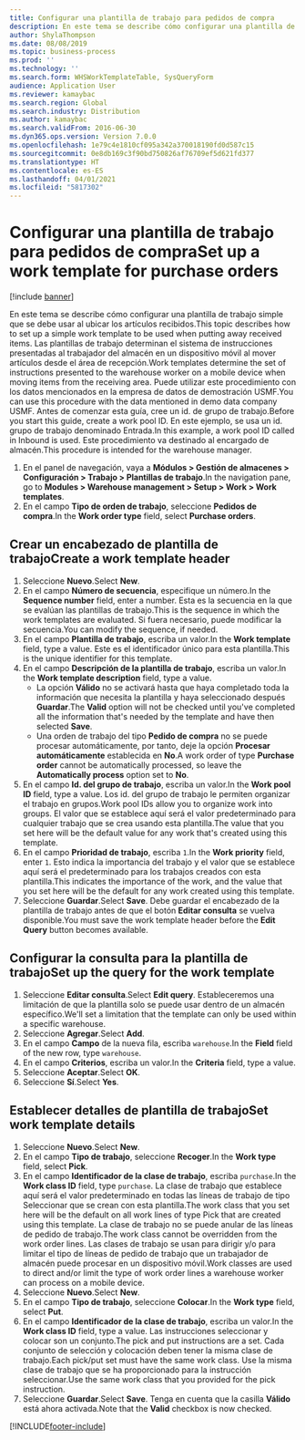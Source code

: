 ```yaml
---
title: Configurar una plantilla de trabajo para pedidos de compra
description: En este tema se describe cómo configurar una plantilla de trabajo simple que se debe usar al ubicar los artículos recibidos.
author: ShylaThompson
ms.date: 08/08/2019
ms.topic: business-process
ms.prod: ''
ms.technology: ''
ms.search.form: WHSWorkTemplateTable, SysQueryForm
audience: Application User
ms.reviewer: kamaybac
ms.search.region: Global
ms.search.industry: Distribution
ms.author: kamaybac
ms.search.validFrom: 2016-06-30
ms.dyn365.ops.version: Version 7.0.0
ms.openlocfilehash: 1e79c4e1810cf095a342a370018190fd0d587c15
ms.sourcegitcommit: 0e8db169c3f90bd750826af76709ef5d621fd377
ms.translationtype: HT
ms.contentlocale: es-ES
ms.lasthandoff: 04/01/2021
ms.locfileid: "5817302"
---
```

# <a name="set-up-a-work-template-for-purchase-orders"></a><span data-ttu-id="6aea2-103">Configurar una plantilla de trabajo para pedidos de compra</span><span class="sxs-lookup"><span data-stu-id="6aea2-103">Set up a work template for purchase orders</span></span>

[!include [banner](../../includes/banner.md)]

<span data-ttu-id="6aea2-104">En este tema se describe cómo configurar una plantilla de trabajo simple que se debe usar al ubicar los artículos recibidos.</span><span class="sxs-lookup"><span data-stu-id="6aea2-104">This topic describes how to set up a simple work template to be used when putting away received items.</span></span> <span data-ttu-id="6aea2-105">Las plantillas de trabajo determinan el sistema de instrucciones presentadas al trabajador del almacén en un dispositivo móvil al mover artículos desde el área de recepción.</span><span class="sxs-lookup"><span data-stu-id="6aea2-105">Work templates determine the set of instructions presented to the warehouse worker on a mobile device when moving items from the receiving area.</span></span> <span data-ttu-id="6aea2-106">Puede utilizar este procedimiento con los datos mencionados en la empresa de datos de demostración USMF.</span><span class="sxs-lookup"><span data-stu-id="6aea2-106">You can use this procedure with the data mentioned in demo data company USMF.</span></span> <span data-ttu-id="6aea2-107">Antes de comenzar esta guía, cree un id. de grupo de trabajo.</span><span class="sxs-lookup"><span data-stu-id="6aea2-107">Before you start this guide, create a work pool ID.</span></span> <span data-ttu-id="6aea2-108">En este ejemplo, se usa un id. grupo de trabajo denominado Entrada.</span><span class="sxs-lookup"><span data-stu-id="6aea2-108">In this example, a work pool ID called in Inbound is used.</span></span> <span data-ttu-id="6aea2-109">Este procedimiento va destinado al encargado de almacén.</span><span class="sxs-lookup"><span data-stu-id="6aea2-109">This procedure is intended for the warehouse manager.</span></span>

1. <span data-ttu-id="6aea2-110">En el panel de navegación, vaya a **Módulos > Gestión de almacenes > Configuración > Trabajo > Plantillas de trabajo**.</span><span class="sxs-lookup"><span data-stu-id="6aea2-110">In the navigation pane, go to **Modules > Warehouse management > Setup > Work > Work templates**.</span></span>
2. <span data-ttu-id="6aea2-111">En el campo **Tipo de orden de trabajo**, seleccione **Pedidos de compra**.</span><span class="sxs-lookup"><span data-stu-id="6aea2-111">In the **Work order type** field, select **Purchase orders**.</span></span>

## <a name="create-a-work-template-header"></a><span data-ttu-id="6aea2-112">Crear un encabezado de plantilla de trabajo</span><span class="sxs-lookup"><span data-stu-id="6aea2-112">Create a work template header</span></span>
1. <span data-ttu-id="6aea2-113">Seleccione **Nuevo**.</span><span class="sxs-lookup"><span data-stu-id="6aea2-113">Select **New**.</span></span>
2. <span data-ttu-id="6aea2-114">En el campo **Número de secuencia**, especifique un número.</span><span class="sxs-lookup"><span data-stu-id="6aea2-114">In the **Sequence number** field, enter a number.</span></span> <span data-ttu-id="6aea2-115">Esta es la secuencia en la que se evalúan las plantillas de trabajo.</span><span class="sxs-lookup"><span data-stu-id="6aea2-115">This is the sequence in which the work templates are evaluated.</span></span> <span data-ttu-id="6aea2-116">Si fuera necesario, puede modificar la secuencia.</span><span class="sxs-lookup"><span data-stu-id="6aea2-116">You can modify the sequence, if needed.</span></span>  
3. <span data-ttu-id="6aea2-117">En el campo **Plantilla de trabajo**, escriba un valor.</span><span class="sxs-lookup"><span data-stu-id="6aea2-117">In the **Work template** field, type a value.</span></span> <span data-ttu-id="6aea2-118">Este es el identificador único para esta plantilla.</span><span class="sxs-lookup"><span data-stu-id="6aea2-118">This is the unique identifier for this template.</span></span>  
4. <span data-ttu-id="6aea2-119">En el campo **Descripción de la plantilla de trabajo**, escriba un valor.</span><span class="sxs-lookup"><span data-stu-id="6aea2-119">In the **Work template description** field, type a value.</span></span>
    - <span data-ttu-id="6aea2-120">La opción **Válido** no se activará hasta que haya completado toda la información que necesita la plantilla y haya seleccionado después **Guardar**.</span><span class="sxs-lookup"><span data-stu-id="6aea2-120">The **Valid** option will not be checked until you've completed all the information that's needed by the template and have then selected **Save**.</span></span>  
    - <span data-ttu-id="6aea2-121">Una orden de trabajo del tipo **Pedido de compra** no se puede procesar automáticamente, por tanto, deje la opción **Procesar automáticamente** establecida en **No**.</span><span class="sxs-lookup"><span data-stu-id="6aea2-121">A work order of type **Purchase order** cannot be automatically processed, so leave the **Automatically process** option set to **No**.</span></span>  
5. <span data-ttu-id="6aea2-122">En el campo **Id. del grupo de trabajo**, escriba un valor.</span><span class="sxs-lookup"><span data-stu-id="6aea2-122">In the **Work pool ID** field, type a value.</span></span> <span data-ttu-id="6aea2-123">Los id. del grupo de trabajo le permiten organizar el trabajo en grupos.</span><span class="sxs-lookup"><span data-stu-id="6aea2-123">Work pool IDs allow you to organize work into groups.</span></span> <span data-ttu-id="6aea2-124">El valor que se establece aquí será el valor predeterminado para cualquier trabajo que se crea usando esta plantilla.</span><span class="sxs-lookup"><span data-stu-id="6aea2-124">The value that you set here will be the default value for any work that's created using this template.</span></span>  
6. <span data-ttu-id="6aea2-125">En el campo **Prioridad de trabajo**, escriba `1`.</span><span class="sxs-lookup"><span data-stu-id="6aea2-125">In the **Work priority** field, enter `1`.</span></span> <span data-ttu-id="6aea2-126">Esto indica la importancia del trabajo y el valor que se establece aquí será el predeterminado para los trabajos creados con esta plantilla.</span><span class="sxs-lookup"><span data-stu-id="6aea2-126">This indicates the importance of the work, and the value that you set here will be the default for any work created using this template.</span></span>  
7. <span data-ttu-id="6aea2-127">Seleccione **Guardar**.</span><span class="sxs-lookup"><span data-stu-id="6aea2-127">Select **Save**.</span></span> <span data-ttu-id="6aea2-128">Debe guardar el encabezado de la plantilla de trabajo antes de que el botón **Editar consulta** se vuelva disponible.</span><span class="sxs-lookup"><span data-stu-id="6aea2-128">You must save the work template header before the **Edit Query** button becomes available.</span></span>  

## <a name="set-up-the-query-for-the-work-template"></a><span data-ttu-id="6aea2-129">Configurar la consulta para la plantilla de trabajo</span><span class="sxs-lookup"><span data-stu-id="6aea2-129">Set up the query for the work template</span></span>
1. <span data-ttu-id="6aea2-130">Seleccione **Editar consulta**.</span><span class="sxs-lookup"><span data-stu-id="6aea2-130">Select **Edit query**.</span></span> <span data-ttu-id="6aea2-131">Estableceremos una limitación de que la plantilla solo se puede usar dentro de un almacén específico.</span><span class="sxs-lookup"><span data-stu-id="6aea2-131">We'll set a limitation that the template can only be used within a specific warehouse.</span></span>  
2. <span data-ttu-id="6aea2-132">Seleccione **Agregar**.</span><span class="sxs-lookup"><span data-stu-id="6aea2-132">Select **Add**.</span></span>
3. <span data-ttu-id="6aea2-133">En el campo **Campo** de la nueva fila, escriba `warehouse`.</span><span class="sxs-lookup"><span data-stu-id="6aea2-133">In the **Field** field of the new row, type `warehouse`.</span></span>
4. <span data-ttu-id="6aea2-134">En el campo **Criterios**, escriba un valor.</span><span class="sxs-lookup"><span data-stu-id="6aea2-134">In the **Criteria** field, type a value.</span></span>
5. <span data-ttu-id="6aea2-135">Seleccione **Aceptar**.</span><span class="sxs-lookup"><span data-stu-id="6aea2-135">Select **OK**.</span></span>
6. <span data-ttu-id="6aea2-136">Seleccione **Sí**.</span><span class="sxs-lookup"><span data-stu-id="6aea2-136">Select **Yes**.</span></span>

## <a name="set-work-template-details"></a><span data-ttu-id="6aea2-137">Establecer detalles de plantilla de trabajo</span><span class="sxs-lookup"><span data-stu-id="6aea2-137">Set work template details</span></span>
1. <span data-ttu-id="6aea2-138">Seleccione **Nuevo**.</span><span class="sxs-lookup"><span data-stu-id="6aea2-138">Select **New**.</span></span>
2. <span data-ttu-id="6aea2-139">En el campo **Tipo de trabajo**, seleccione **Recoger**.</span><span class="sxs-lookup"><span data-stu-id="6aea2-139">In the **Work type** field, select **Pick**.</span></span>
3. <span data-ttu-id="6aea2-140">En el campo **Identificador de la clase de trabajo**, escriba `purchase`.</span><span class="sxs-lookup"><span data-stu-id="6aea2-140">In the **Work class ID** field, type `purchase`.</span></span> <span data-ttu-id="6aea2-141">La clase de trabajo que establece aquí será el valor predeterminado en todas las líneas de trabajo de tipo Seleccionar que se crean con esta plantilla.</span><span class="sxs-lookup"><span data-stu-id="6aea2-141">The work class that you set here will be the default on all work lines of type Pick that are created using this template.</span></span> <span data-ttu-id="6aea2-142">La clase de trabajo no se puede anular de las líneas de pedido de trabajo.</span><span class="sxs-lookup"><span data-stu-id="6aea2-142">The work class cannot be overridden from the work order lines.</span></span> <span data-ttu-id="6aea2-143">Las clases de trabajo se usan para dirigir y/o para limitar el tipo de líneas de pedido de trabajo que un trabajador de almacén puede procesar en un dispositivo móvil.</span><span class="sxs-lookup"><span data-stu-id="6aea2-143">Work classes are used to direct and/or limit the type of work order lines a warehouse worker can process on a mobile device.</span></span>  
4. <span data-ttu-id="6aea2-144">Seleccione **Nuevo**.</span><span class="sxs-lookup"><span data-stu-id="6aea2-144">Select **New**.</span></span>
5. <span data-ttu-id="6aea2-145">En el campo **Tipo de trabajo**, seleccione **Colocar**.</span><span class="sxs-lookup"><span data-stu-id="6aea2-145">In the **Work type** field, select **Put**.</span></span>
6. <span data-ttu-id="6aea2-146">En el campo **Identificador de la clase de trabajo**, escriba un valor.</span><span class="sxs-lookup"><span data-stu-id="6aea2-146">In the **Work class ID** field, type a value.</span></span> <span data-ttu-id="6aea2-147">Las instrucciones seleccionar y colocar son un conjunto.</span><span class="sxs-lookup"><span data-stu-id="6aea2-147">The pick and put instructions are a set.</span></span> <span data-ttu-id="6aea2-148">Cada conjunto de selección y colocación deben tener la misma clase de trabajo.</span><span class="sxs-lookup"><span data-stu-id="6aea2-148">Each pick/put set must have the same work class.</span></span> <span data-ttu-id="6aea2-149">Use la misma clase de trabajo que se ha proporcionado para la instrucción seleccionar.</span><span class="sxs-lookup"><span data-stu-id="6aea2-149">Use the same work class that you provided for the pick instruction.</span></span>  
7. <span data-ttu-id="6aea2-150">Seleccione **Guardar**.</span><span class="sxs-lookup"><span data-stu-id="6aea2-150">Select **Save**.</span></span> <span data-ttu-id="6aea2-151">Tenga en cuenta que la casilla **Válido** está ahora activada.</span><span class="sxs-lookup"><span data-stu-id="6aea2-151">Note that the **Valid** checkbox is now checked.</span></span>  



[!INCLUDE[footer-include](../../../includes/footer-banner.md)]